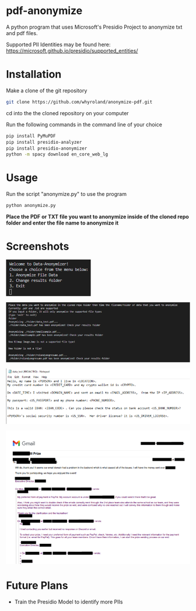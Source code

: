 # pdf-anonymize
A python program that uses Microsoft's Presidio Project to anonymize txt and pdf files.

Supported PII Identities may be found here: https://microsoft.github.io/presidio/supported_entities/

# Installation

Make a clone of the git repository

```bash
git clone https://github.com/whyroland/anonymize-pdf.git
```

cd into the the cloned repository on your computer

Run the following commands in the command line of your choice

```bash
pip install PyMuPDF
pip install presidio-analyzer
pip install presidio-anonymizer
python -m spacy download en_core_web_lg
```

# Usage

Run the script "anonymize.py" to use the program

```bash
python anonymize.py
```

**Place the PDF or TXT file you want to anonymize inside of the cloned repo folder and enter the file name to anonymize it**

# Screenshots
![menu](img/menu.png)

![bulkexample](img/bulkdata.png)

![txtsample](img/txtsample.png)

![pdfsample](img/emailsample.png)

# Future Plans

- Train the Presidio Model to identify more PIIs